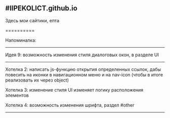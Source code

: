 #IIPEKOLICT.github.io
---------------------------------------------------------------------------------------------------------------------------------------------------------------------
Здесь мои сайтики, епта

==========

Напоминалка:

----------

Идея 9: возможность изменения стиля диалоговых окон, в разделе UI

----------

Хотелка 2: написать js-функцию открытия определенных ссылок, дабы повесить на иконки в навигационном меню и на nav-icon (чтобы в итоге реализовать их через object)

Хотелка 3: изменение стиля UI изменяет логику расположения элементов

Хотелка 4: возможность изменения шрифта, раздел #other

----------
